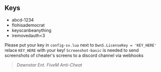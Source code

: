 ## Keys
- abcd-1234
- flohisademocrat
- keyscanbeanything
- iremovedauth<3


Please put your key in `config-sv.lua` next to `DwnS.LicenseKey = 'KEY_HERE'` relace `KEY_HERE` with your key!
`Screenshot-basic` is needed to send screenshots of cheater's screens to a discord channel via webhooks

> *Dawnstar Ent. FiveM Anti-Cheat*
